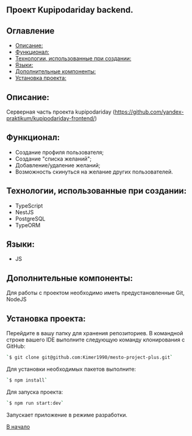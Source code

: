 ## Проект Kupipodariday backend.

## Оглавление

- [Описание:](#description)
- [Функционал:](#func)
- [Технологии, использованные при создании:](#tech)
- [Языки:](#lang)
- [Дополнительные компоненты:](#add)
- [Установка проекта:](#install)

## <a id="description" />Описание:

Серверная часть проекта kupipodariday (https://github.com/yandex-praktikum/kupipodariday-frontend/)

## <a id="func" />Функционал:

- Создание профиля пользователя;
- Создание "списка желаний";
- Добавление/удаление желаний;
- Возможность скинуться на желание других пользователей.

## <a id="tech" />Технологии, использованные при создании:

- TypeScript
- NestJS
- PostgreSQL
- TypeORM

## <a id="lang" />Языки:

- JS

## <a id="add" />Дополнительные компоненты:

Для работы с проектом необходимо иметь предустановленные Git, NodeJS

## <a id="install" />Установка проекта:

Перейдите в вашу папку для хранения репозиториев. В командной строке вашего IDE выполните следующую команду клонирования с GitHub:

```sh
`$ git clone git@github.com:Kimer1990/mesto-project-plus.git`
```

Для установки необходимых пакетов выполните:

```sh
`$ npm install`
```

Для запуска проекта:

```sh
`$ npm run start:dev`
```

Запускает приложение в режиме разработки.

[В начало](#top)
